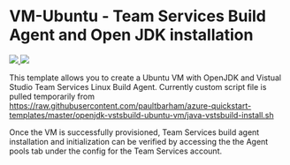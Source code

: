# VM-Ubuntu - Team Services Build Agent and Open JDK installation

<a href="https://portal.azure.com/#create/Microsoft.Template/uri/https%3A%2F%2Fraw.githubusercontent.com%2Fpaultbarham%2Fazure-quickstart-templates%2Fmaster%2Fopenjdk-vstsbuild-ubuntu-vm%2Fazuredeploy.json" target="_blank">
    <img src="http://azuredeploy.net/deploybutton.png"/>
</a>
<a href="http://armviz.io/#/?load=https%3A%2F%2Fraw.githubusercontent.com%2Fpaultbarham%2Fazure-quickstart-templates%2Fmaster%2Fopenjdk-vstsbuild-ubuntu-vm%2Fazuredeploy.json" target="_blank">
    <img src="http://armviz.io/visualizebutton.png"/>
</a>

This template allows you to create a Ubuntu VM with OpenJDK and Vistual Studio Team Services Linux Build Agent. Currently custom script file is pulled temporarily from https://raw.githubusercontent.com/paultbarham/azure-quickstart-templates/master/openjdk-vstsbuild-ubuntu-vm/java-vstsbuild-install.sh

Once the VM is successfully provisioned, Team Services build agent installation and initialization can be verified by accessing the the Agent pools tab under the config for the Team Services account.
